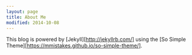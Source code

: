```yaml
---
layout: page
title: About Me
modified: 2014-10-08
---
```


This blog is powered by [Jekyll][http://jekyllrb.com/] using the [So Simple Theme][https://mmistakes.github.io/so-simple-theme/].
